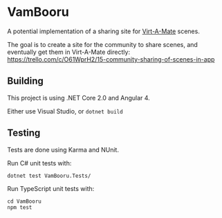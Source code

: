 # VamBooru

A potential implementation of a sharing site for [Virt-A-Mate](https://www.patreon.com/meshedvr) scenes.

The goal is to create a site for the community to share scenes, and eventually get them in Virt-A-Mate directly: https://trello.com/c/O61WprH2/15-community-sharing-of-scenes-in-app

## Building

This project is using .NET Core 2.0 and Angular 4.

Either use Visual Studio, or `dotnet build`

## Testing

Tests are done using Karma and NUnit.

Run C# unit tests with:

```
dotnet test VamBooru.Tests/
```

Run TypeScript unit tests with:

```
cd VamBooru
npm test
```